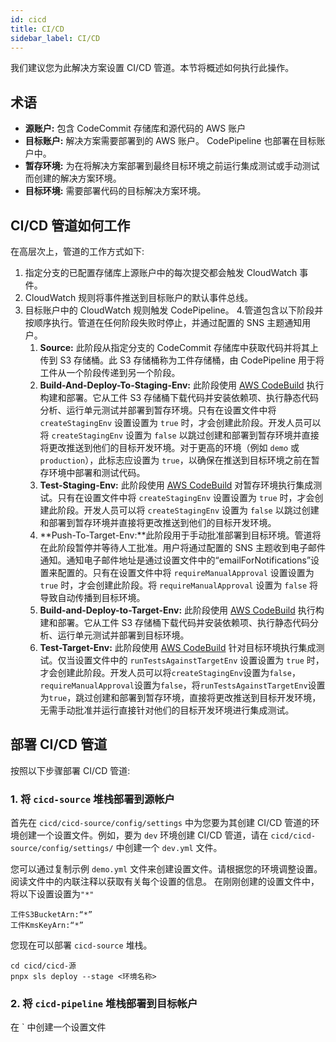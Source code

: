 ```yaml
---
id: cicd
title: CI/CD
sidebar_label: CI/CD
---
```


我们建议您为此解决方案设置 CI/CD 管道。本节将概述如何执行此操作。

## 术语

* **源账户:** 包含 CodeCommit 存储库和源代码的 AWS 账户
* **目标账户:** 解决方案需要部署到的 AWS 账户。 CodePipeline 也部署在目标账户中。
* **暂存环境:** 为在将解决方案部署到最终目标环境之前运行集成测试或手动测试而创建的解决方案环境。
* **目标环境:** 需要部署代码的目标解决方案环境。

## CI/CD 管道如何工作

在高层次上，管道的工作方式如下:

1. 指定分支的已配置存储库上源账户中的每次提交都会触发 CloudWatch 事件。
2. CloudWatch 规则将事件推送到目标账户的默认事件总线。
3. 目标账户中的 CloudWatch 规则触发 CodePipeline。
4.管道包含以下阶段并按顺序执行。管道在任何阶段失败时停止，并通过配置的 SNS 主题通知用户。
   1. **Source:** 此阶段从指定分支的 CodeCommit 存储库中获取代码并将其上传到 S3 存储桶。此 S3 存储桶称为工件存储桶，由 CodePipeline 用于将工件从一个阶段传递到另一个阶段。
   2. **Build-And-Deploy-To-Staging-Env:** 此阶段使用 [AWS CodeBuild](https://aws.amazon.com/codebuild/) 执行构建和部署。它从工件 S3 存储桶下载代码并安装依赖项、执行静态代码分析、运行单元测试并部署到暂存环境。只有在设置文件中将 `createStagingEnv` 设置设置为 `true` 时，才会创建此阶段。开发人员可以将 `createStagingEnv` 设置为 `false` 以跳过创建和部署到暂存环境并直接将更改推送到他们的目标开发环境。对于更高的环境（例如 `demo` 或 `production`），此标志应设置为 `true`，以确保在推送到目标环境之前在暂存环境中部署和测试代码。
   3. **Test-Staging-Env:** 此阶段使用 [AWS CodeBuild](https://aws.amazon.com/codebuild/) 对暂存环境执行集成测试。只有在设置文件中将 `createStagingEnv` 设置设置为 `true` 时，才会创建此阶段。开发人员可以将 `createStagingEnv` 设置为 `false` 以跳过创建和部署到暂存环境并直接将更改推送到他们的目标开发环境。
   4. **Push-To-Target-Env:**此阶段用于手动批准部署到目标环境。管道将在此阶段暂停并等待人工批准。用户将通过配置的 SNS 主题收到电子邮件通知。通知电子邮件地址是通过设置文件中的“emailForNotifications”设置来配置的。只有在设置文件中将 `requireManualApproval` 设置设置为 `true` 时，才会创建此阶段。将 `requireManualApproval` 设置为 `false` 将导致自动传播到目标环境。
   5. **Build-and-Deploy-to-Target-Env:** 此阶段使用 [AWS CodeBuild](https://aws.amazon.com/codebuild/) 执行构建和部署。它从工件 S3 存储桶下载代码并安装依赖项、执行静态代码分析、运行单元测试并部署到目标环境。
   6. **Test-Target-Env:** 此阶段使用 [AWS CodeBuild](https://aws.amazon.com/codebuild/) 针对目标环境执行集成测试。仅当设置文件中的 `runTestsAgainstTargetEnv` 设置设置为 `true` 时，才会创建此阶段。开发人员可以将`createStagingEnv`设置为`false`，`requireManualApproval`设置为`false`，将`runTestsAgainstTargetEnv`设置为`true`，跳过创建和部署到暂存环境，直接将更改推送到目标开发环境，无需手动批准并运行直接针对他们的目标开发环境进行集成测试。

## 部署 CI/CD 管道

按照以下步骤部署 CI/CD 管道:

### 1. 将 `cicd-source` 堆栈部署到源帐户

首先在 `cicd/cicd-source/config/settings` 中为您要为其创建 CI/CD 管道的环境创建一个设置文件。例如，要为 `dev` 环境创建 CI/CD 管道，请在 `cicd/cicd-source/config/settings/` 中创建一个 `dev.yml` 文件。

您可以通过复制示例 `demo.yml` 文件来创建设置文件。请根据您的环境调整设置。阅读文件中的内联注释以获取有关每个设置的信息。
在刚刚创建的设置文件中，将以下设置设置为`"*"`

```重击
工件S3BucketArn:“*”
工件KmsKeyArn:“*”
```

您现在可以部署 `cicd-source` 堆栈。

```重击
cd cicd/cicd-源
pnpx sls deploy --stage <环境名称>
```

### 2. 将 `cicd-pipeline` 堆栈部署到目标帐户

在 ` 中创建一个设置文件